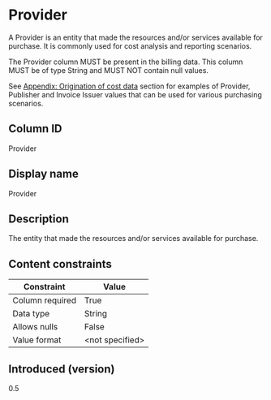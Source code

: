 # Provider

A Provider is an entity that made the resources and/or services available for purchase. It is commonly used for cost analysis and reporting scenarios.

The Provider column MUST be present in the billing data. This column MUST be of type String and MUST NOT contain null values.

See [Appendix: Origination of cost data](#originationofcostdata) section for examples of Provider, Publisher and Invoice Issuer values that can be used for various purchasing scenarios.

## Column ID

Provider

## Display name

Provider

## Description

The entity that made the resources and/or services available for purchase.

## Content constraints

| Constraint      | Value           |
|-----------------|-----------------|
| Column required | True            |
| Data type       | String          |
| Allows nulls    | False           |
| Value format    | \<not specified> |

## Introduced (version)

0.5
